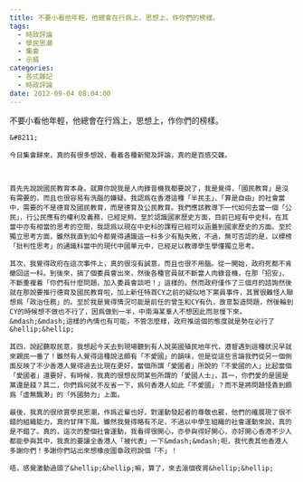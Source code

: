 ```yaml
---
title: 不要小看他年輕，他總會在行爲上，思想上，作你們的榜樣。
tags:
  - 時政評論
  - 學民思潮
  - 集會
  - 示威
categories:
  - 各式雜記
  - 時政評論
date: 2012-09-04 08:04:00
---
```


不要小看他年輕，他總會在行爲上，思想上，作你們的榜樣。

	&#8211;

	今日集會歸來，真的有很多想說，看着各種新聞及評論，真的是百感交雜。



	首先先說說國民教育本身。就算你說我是人肉錄音機我都要說了，我是覺得，「國民教育」是沒有需要的，而且也很容易有洗腦的嫌疑。我認爲在香港這種「半民主」、「算是自由」的社會當中，需要的不是德育及國民教育，而是德育及公民教育。我們應該教導下一代如何去當一個「公民」，行公民應有的權利及義務，已經足夠。至於認識國家歷史方面，目前已經有中史科，在其當中亦有相當的思考的空間，我認爲以現在中史科的課程已經可以涵蓋到國家歷史的方面。至於獨立思考方面，雖然我直到如今都覺得通識這一科多少有點失敗，不過，無可否認的是，以標榜「批判性思考」的通識科當中的現代中國單元中，已經足以教導學生學懂獨立思考。

	其次，我覺得政府在這次事件上，真的很沒有誠意，而且也很不用腦。從一開始，政府死都不肯撤回這一科。到後來，搞了個委員會出來，然後各種官員就不斷當人肉錄音機，在那「招安」，不斷重複着「你們有什麼問題，加入委員會談吧！」這樣的。然而政府僅作了三個月的諮詢然後就在那說要推行德育及國民教育啦，加上新任特首CY之前的疑似地下黨員事件，其實很難怪人聯想爲「政治任務」的。至於我是覺得情況可能是前任的曾生和CY有仇，故意製造問題，然後輪到CY的時候想不做也不行了，因爲做到一半，中南海某羣人不想因此而怠慢下來。&mdash;&mdash;這樣的內情也有可能，不管怎麼樣，政府推這個的態度就是勢在必行了&hellip;&hellip;

	其四，說起聽取民意，我想起今天去到現場聽到有人說英國殖民地年代，港督遇到這種狀況早就來親民一番了！雖然有人覺得這種說法頗有「不愛國」的韻味，但是從這些言論我們從另一個側面反映了不少香港人覺得過去比現在更好，當個所謂「愛國者」所說的「不愛國的人」比起當個「愛國者」還要好，有時候，我真的很想反問某些所謂的「愛國人士」，其一，你們愛的是國是黨還是錢？其二，你們爲何就不反省一下，爲何香港人如此「不愛國」？而不是將問題怪責到頗爲「虛無飄渺」的「外國勢力」上面。

	最後，我真的很欣賞學民思潮，作爲近輩也好，對運動發起者的尊敬也罷，他們的確展現了很不錯的組織能力，真的甘拜下風。雖然我覺得略有不足，不過以中學生組織的社會運動來說，真的是不錯了。真的，這次的整個社會運動，我看得很開心，亦參與得好開心，亦好開心香港不少人都能參與其中，我真的要讓全香港人「被代表」一下&mdash;&mdash;呃，我代表其他香港人多謝你們！多謝你們站出來想橡皮圖章政府說個「不」！

	唔，感覺激動過頭了&hellip;&hellip;嘛，算了，來去滾個夜宵&hellip;&hellip;
